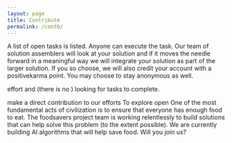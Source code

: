 ```yaml
---
layout: page
title: Contribute
permalink: /contb/
---
```


A list of open tasks is listed.
Anyone can execute the task.
Our team of solution assemblers will look at your solution and if it moves the needle forward in a meaningful way we will integrate your solution as part of the larger solution.
If you so choose, we will also credit your account with a positivekarma point.
You may choose to stay anonymous as well.


effort and  (there is no )
looking for tasks to complete.


make a direct contribution to our efforts To explore open One of the most fundamental acts of civilization is to ensure that everyone has enough food to eat.
The foodsavers project team is working relentlessly to build solutions that can help solve this problem (to the extent possible).
We are currently building AI algorithms that will help save food.
Will you join us?
